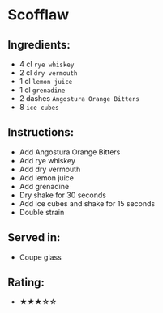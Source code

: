 # Scofflaw

## Ingredients:
- 4 cl `rye whiskey`
- 2 cl `dry vermouth`
- 1 cl `lemon juice`
- 1 cl `grenadine`
- 2 dashes `Angostura Orange Bitters`
- 8 `ice cubes`

## Instructions:
- Add Angostura Orange Bitters
- Add rye whiskey
- Add dry vermouth
- Add lemon juice
- Add grenadine
- Dry shake for 30 seconds
- Add ice cubes and shake for 15 seconds
- Double strain

## Served in:
- Coupe glass

## Rating:
- ★★★☆☆